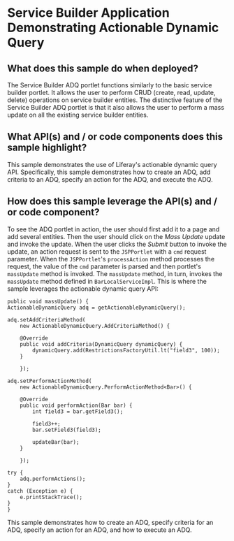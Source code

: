 # Service Builder Application Demonstrating Actionable Dynamic Query

## What does this sample do when deployed?

The Service Builder ADQ portlet functions similarly to the basic service builder portlet. It allows the user to perform CRUD (create, read, update, delete) operations on service builder entities. The distinctive feature of the Service Builder ADQ portlet is that it also allows the user to perform a mass update on all the existing service builder entities.

## What API(s) and / or code components does this sample highlight?

This sample demonstrates the use of Liferay's actionable dynamic query API. Specifically, this sample demonstrates how to create an ADQ, add criteria to an ADQ, specify an action for the ADQ, and execute the ADQ.

## How does this sample leverage the API(s) and / or code component?

To see the ADQ portlet in action, the user should first add it to a page and add several entities. Then the user should click on the *Mass Update* update and invoke the update. When the user clicks the *Submit* button to invoke the update, an action request is sent to the `JSPPortlet` with a `cmd` request parameter. When the `JSPPortlet`'s `processAction` method processes the request, the value of the `cmd` parameter is parsed and then portlet's `massUpdate` method is invoked. The `massUpdate` method, in turn, invokes the `massUpdate` method defined in `BarLocalServiceImpl`. This is where the sample leverages the actionable dynamic query API:

    public void massUpdate() {
	ActionableDynamicQuery adq = getActionableDynamicQuery();

	adq.setAddCriteriaMethod(
	    new ActionableDynamicQuery.AddCriteriaMethod() {

		@Override
		public void addCriteria(DynamicQuery dynamicQuery) {
		    dynamicQuery.add(RestrictionsFactoryUtil.lt("field3", 100));
		}

	    });

	adq.setPerformActionMethod(
	    new ActionableDynamicQuery.PerformActionMethod<Bar>() {

		@Override
		public void performAction(Bar bar) {
		    int field3 = bar.getField3();

		    field3++;
		    bar.setField3(field3);

		    updateBar(bar);
		}

	    });

	try {
	    adq.performActions();
	}
	catch (Exception e) {
	    e.printStackTrace();
	}
    }

This sample demonstrates how to create an ADQ, specify criteria for an ADQ, specify an action for an ADQ, and how to execute an ADQ.
